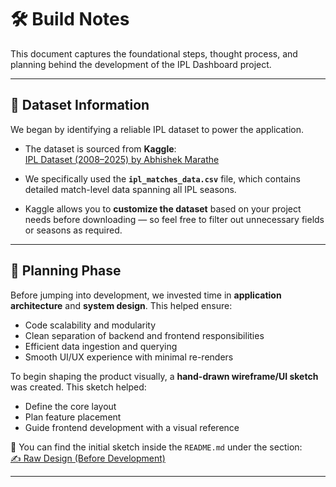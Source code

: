 # 🛠️ Build Notes

This document captures the foundational steps, thought process, and planning behind the development of the IPL Dashboard project.

---

## 📂 Dataset Information

We began by identifying a reliable IPL dataset to power the application.

- The dataset is sourced from **Kaggle**:  
  [IPL Dataset (2008–2025) by Abhishek Marathe](https://www.kaggle.com/datasets/maratheabhishek/ipl-dataset-2008-to-2025?utm_source=chatgpt.com&select=ipl_matches_data.csv)

- We specifically used the **`ipl_matches_data.csv`** file, which contains detailed match-level data spanning all IPL seasons.

- Kaggle allows you to **customize the dataset** based on your project needs before downloading — so feel free to filter out unnecessary fields or seasons as required.

---

## 🧠 Planning Phase

Before jumping into development, we invested time in **application architecture** and **system design**. This helped ensure:

- Code scalability and modularity
- Clean separation of backend and frontend responsibilities
- Efficient data ingestion and querying
- Smooth UI/UX experience with minimal re-renders

To begin shaping the product visually, a **hand-drawn wireframe/UI sketch** was created. This sketch helped:

- Define the core layout
- Plan feature placement
- Guide frontend development with a visual reference

📌 You can find the initial sketch inside the `README.md` under the section:  
[✍️ Raw Design (Before Development)](README.md#️-raw-design-before-development)

---
